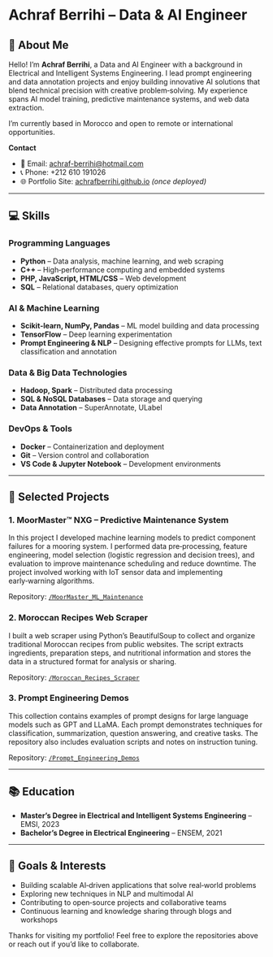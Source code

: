 # Achraf Berrihi – Data & AI Engineer

## 👋 About Me

Hello! I’m **Achraf Berrihi**, a Data and AI Engineer with a background in Electrical and Intelligent Systems Engineering. I lead prompt engineering and data annotation projects and enjoy building innovative AI solutions that blend technical precision with creative problem‑solving. My experience spans AI model training, predictive maintenance systems, and web data extraction.

I’m currently based in Morocco and open to remote or international opportunities.

**Contact**

- 📧 Email: [achraf-berrihi@hotmail.com](mailto:achraf-berrihi@hotmail.com)
- 📞 Phone: +212 610 191026
- 🌐 Portfolio Site: [achrafberrihi.github.io](https://achrafberrihi.github.io) *(once deployed)*

---

## 💻 Skills

### Programming Languages

- **Python** – Data analysis, machine learning, and web scraping
- **C++** – High‑performance computing and embedded systems
- **PHP, JavaScript, HTML/CSS** – Web development
- **SQL** – Relational databases, query optimization

### AI & Machine Learning

- **Scikit‑learn, NumPy, Pandas** – ML model building and data processing
- **TensorFlow** – Deep learning experimentation
- **Prompt Engineering & NLP** – Designing effective prompts for LLMs, text classification and annotation

### Data & Big Data Technologies

- **Hadoop, Spark** – Distributed data processing
- **SQL & NoSQL Databases** – Data storage and querying
- **Data Annotation** – SuperAnnotate, ULabel

### DevOps & Tools

- **Docker** – Containerization and deployment
- **Git** – Version control and collaboration
- **VS Code & Jupyter Notebook** – Development environments

---

## 🧠 Selected Projects

### 1. MoorMaster™ NXG – Predictive Maintenance System

In this project I developed machine learning models to predict component failures for a mooring system. I performed data pre‑processing, feature engineering, model selection (logistic regression and decision trees), and evaluation to improve maintenance scheduling and reduce downtime. The project involved working with IoT sensor data and implementing early‑warning algorithms.

Repository: [`/MoorMaster_ML_Maintenance`](./MoorMaster_ML_Maintenance)

### 2. Moroccan Recipes Web Scraper

I built a web scraper using Python’s BeautifulSoup to collect and organize traditional Moroccan recipes from public websites. The script extracts ingredients, preparation steps, and nutritional information and stores the data in a structured format for analysis or sharing.

Repository: [`/Moroccan_Recipes_Scraper`](./Moroccan_Recipes_Scraper)

### 3. Prompt Engineering Demos

This collection contains examples of prompt designs for large language models such as GPT and LLaMA. Each prompt demonstrates techniques for classification, summarization, question answering, and creative tasks. The repository also includes evaluation scripts and notes on instruction tuning.

Repository: [`/Prompt_Engineering_Demos`](./Prompt_Engineering_Demos)

---

## 📚 Education

- **Master’s Degree in Electrical and Intelligent Systems Engineering** – EMSI, 2023
- **Bachelor’s Degree in Electrical Engineering** – ENSEM, 2021

---

## 🚀 Goals & Interests

- Building scalable AI‑driven applications that solve real‑world problems
- Exploring new techniques in NLP and multimodal AI
- Contributing to open‑source projects and collaborative teams
- Continuous learning and knowledge sharing through blogs and workshops

Thanks for visiting my portfolio! Feel free to explore the repositories above or reach out if you’d like to collaborate.
